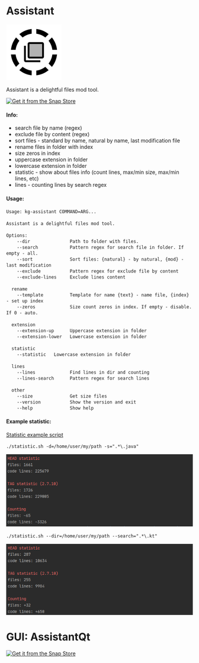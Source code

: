 Assistant
===================

![picture](data/icon_preview.png)

Assistant is a delightful files mod tool.

[![Get it from the Snap Store](https://snapcraft.io/static/images/badges/en/snap-store-black.svg)](https://snapcraft.io/kg-assistant)

#### Info:

* search file by name (regex)
* exclude file by content (regex)
* sort files - standard by name, natural by name, last modification file
* rename files in folder with index
* size zeros in index
* uppercase extension in folder
* lowercase extension in folder
* statistic - show about files info (count lines, max/min size, max/min lines, etc)
* lines - counting lines by search regex

#### Usage:

```
Usage: kg-assistant COMMAND=ARG...

Assistant is a delightful files mod tool.

Options:
    --dir               Path to folder with files.
    --search            Pattern regex for search file in folder. If empty - all.
    --sort              Sort files: {natural} - by natural, {mod} - last modification
    --exclude           Pattern regex for exclude file by content
    --exclude-lines     Exclude lines content

  rename    
    --template          Template for name {text} - name file, {index} - set up index
    --zeros             Size count zeros in index. If empty - disable. If 0 - auto.

  extension
    --extension-up      Uppercase extension in folder
    --extension-lower   Lowercase extension in folder

  statistic
    --statistic   Lowercase extension in folder

  lines
    --lines             Find lines in dir and counting
    --lines-search      Pattern regex for search lines
    
  other
    --size              Get size files
    --version           Show the version and exit
    --help              Show help
```

#### Example statistic:

[Statistic example script](../master/server/statistic.sh)

```
./statistic.sh -d=/home/user/my/path -s=".*\.java"
```

![picture](data/screenshot-197.png)

```
./statistic.sh --dir=/home/user/my/path --search=".*\.kt"
```

![picture](data/screenshot-198.png)

GUI: AssistantQt
===================

[![Get it from the Snap Store](https://snapcraft.io/static/images/badges/en/snap-store-black.svg)](https://snapcraft.io/kg-assistantQt)